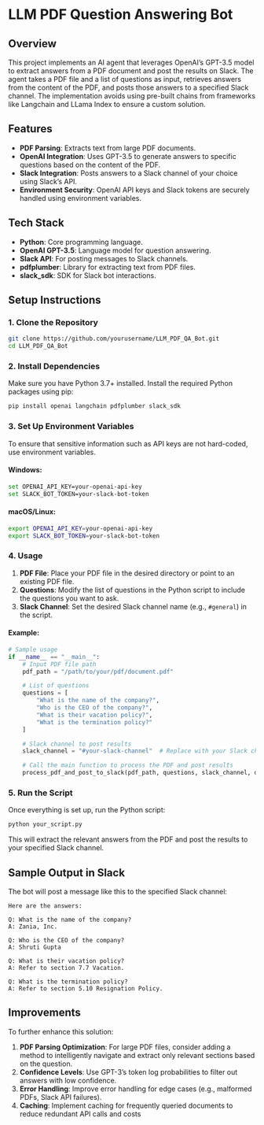 # LLM PDF Question Answering Bot

## Overview
This project implements an AI agent that leverages OpenAI’s GPT-3.5 model to extract answers from a PDF document and post the results on Slack. The agent takes a PDF file and a list of questions as input, retrieves answers from the content of the PDF, and posts those answers to a specified Slack channel. The implementation avoids using pre-built chains from frameworks like Langchain and LLama Index to ensure a custom solution.

## Features
- **PDF Parsing**: Extracts text from large PDF documents.
- **OpenAI Integration**: Uses GPT-3.5 to generate answers to specific questions based on the content of the PDF.
- **Slack Integration**: Posts answers to a Slack channel of your choice using Slack’s API.
- **Environment Security**: OpenAI API keys and Slack tokens are securely handled using environment variables.

## Tech Stack
- **Python**: Core programming language.
- **OpenAI GPT-3.5**: Language model for question answering.
- **Slack API**: For posting messages to Slack channels.
- **pdfplumber**: Library for extracting text from PDF files.
- **slack_sdk**: SDK for Slack bot interactions.

## Setup Instructions

### 1. Clone the Repository
```bash
git clone https://github.com/yourusername/LLM_PDF_QA_Bot.git
cd LLM_PDF_QA_Bot
```

### 2. Install Dependencies
Make sure you have Python 3.7+ installed. Install the required Python packages using pip:

```bash
pip install openai langchain pdfplumber slack_sdk
```

### 3. Set Up Environment Variables
To ensure that sensitive information such as API keys are not hard-coded, use environment variables.

#### Windows:
```bash
set OPENAI_API_KEY=your-openai-api-key
set SLACK_BOT_TOKEN=your-slack-bot-token
```

#### macOS/Linux:
```bash
export OPENAI_API_KEY=your-openai-api-key
export SLACK_BOT_TOKEN=your-slack-bot-token
```

### 4. Usage

1. **PDF File**: Place your PDF file in the desired directory or point to an existing PDF file.
2. **Questions**: Modify the list of questions in the Python script to include the questions you want to ask.
3. **Slack Channel**: Set the desired Slack channel name (e.g., `#general`) in the script.

#### Example:
```python
# Sample usage
if __name__ == "__main__":
    # Input PDF file path
    pdf_path = "/path/to/your/pdf/document.pdf"

    # List of questions
    questions = [
        "What is the name of the company?",
        "Who is the CEO of the company?",
        "What is their vacation policy?",
        "What is the termination policy?"
    ]

    # Slack channel to post results
    slack_channel = "#your-slack-channel"  # Replace with your Slack channel name

    # Call the main function to process the PDF and post results
    process_pdf_and_post_to_slack(pdf_path, questions, slack_channel, openai_api_key, slack_token)
```

### 5. Run the Script
Once everything is set up, run the Python script:
```bash
python your_script.py
```

This will extract the relevant answers from the PDF and post the results to your specified Slack channel.

## Sample Output in Slack
The bot will post a message like this to the specified Slack channel:

```
Here are the answers:

Q: What is the name of the company?
A: Zania, Inc.

Q: Who is the CEO of the company?
A: Shruti Gupta

Q: What is their vacation policy?
A: Refer to section 7.7 Vacation.

Q: What is the termination policy?
A: Refer to section 5.10 Resignation Policy.
```

## Improvements
To further enhance this solution:
1. **PDF Parsing Optimization**: For large PDF files, consider adding a method to intelligently navigate and extract only relevant sections based on the question.
2. **Confidence Levels**: Use GPT-3’s token log probabilities to filter out answers with low confidence.
3. **Error Handling**: Improve error handling for edge cases (e.g., malformed PDFs, Slack API failures).
4. **Caching**: Implement caching for frequently queried documents to reduce redundant API calls and costs